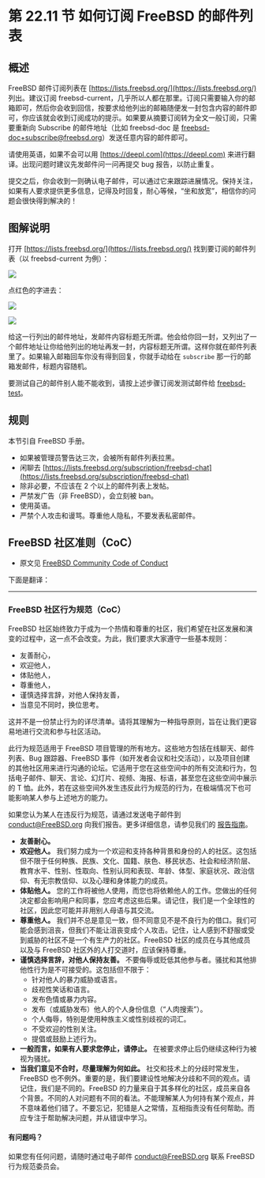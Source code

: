# 第 22.11 节 如何订阅 FreeBSD 的邮件列表

## 概述

FreeBSD 邮件订阅列表在 [https://lists.freebsd.org/](https://lists.freebsd.org/) 列出。建议订阅 freebsd-current，几乎所以人都在那里。订阅只需要输入你的邮箱即可，然后你会收到回信，按要求给他列出的邮箱随便发一封包含内容的邮件即可，你应该就会收到订阅成功的提示。如果要从摘要订阅转为全文一般订阅，只需要重新向 Subscribe 的邮件地址（比如 freebsd-doc 是 freebsd-doc+subscribe@freebsd.org）发送任意内容的邮件即可。

请使用英语，如果不会可以用 [https://deepl.com](https://deepl.com) 来进行翻译。出现问题时建议先发邮件问一问再提交 bug 报告，以防止重复。

提交之后，你会收到一则确认电子邮件，可以通过它来跟踪进展情况。保持关注，如果有人要求提供更多信息，记得及时回复，耐心等候，“坐和放宽”，相信你的问题会很快得到解决的！

## 图解说明

打开 [https://lists.freebsd.org/](https://lists.freebsd.org/) 找到要订阅的邮件列表（以 freebsd-current 为例）：

![](../.gitbook/assets/mail1.png)

点红色的字进去：

![](../.gitbook/assets/mail2.png)

![](../.gitbook/assets/mail3.png)

给这一行列出的邮件地址，发邮件内容标题无所谓。他会给你回一封，又列出了一个邮件地址让你给他列出的地址再发一封，内容标题无所谓。这样你就在邮件列表里了。如果输入邮箱回车你没有得到回复，你就手动给在 `subscribe` 那一行的邮箱发邮件，标题内容随机。

要测试自己的邮件别人能不能收到，请按上述步骤订阅发测试邮件给 [freebsd-test](https://lists.freebsd.org/subscription/freebsd-test)。

## 规则

本节引自 FreeBSD 手册。

- 如果被管理员警告达三次，会被所有邮件列表拉黑。
- 闲聊去 [https://lists.freebsd.org/subscription/freebsd-chat](https://lists.freebsd.org/subscription/freebsd-chat)
- 除非必要，不应该在 2 个以上的邮件列表上发帖。
- 严禁发广告（非 FreeBSD），会立刻被 ban。
- 使用英语。
- 严禁个人攻击和谩骂。尊重他人隐私，不要发表私密邮件。

## FreeBSD 社区准则（CoC）

- 原文见 [FreeBSD Community Code of Conduct](https://www.freebsd.org/internal/code-of-conduct/)

下面是翻译：

---

### FreeBSD 社区行为规范（CoC）

FreeBSD 社区始终致力于成为一个热情和尊重的社区，我们希望在社区发展和演变的过程中，这一点不会改变。为此，我们要求大家遵守一些基本规则：

* 友善耐心，
* 欢迎他人，
* 体贴他人，
* 尊重他人，
* 谨慎选择言辞，对他人保持友善，
* 当意见不同时，换位思考。

这并不是一份禁止行为的详尽清单。请将其理解为一种指导原则，旨在让我们更容易地进行交流和参与社区活动。

此行为规范适用于 FreeBSD 项目管理的所有地方。这些地方包括在线聊天、邮件列表、Bug 跟踪器、FreeBSD 事件（如开发者会议和社交活动），以及项目创建的其他社区用来进行沟通的论坛。它适用于您在这些空间中的所有交流和行为，包括电子邮件、聊天、言论、幻灯片、视频、海报、标语，甚至您在这些空间中展示的 T 恤。此外，若在这些空间外发生违反此行为规范的行为，在极端情况下也可能影响某人参与上述地方的能力。

如果您认为某人在违反行为规范，请通过发送电子邮件到 [conduct@FreeBSD.org](mailto:conduct@freebsd.org) 向我们报告。更多详细信息，请参见我们的 [报告指南](https://www.freebsd.org/internal/conduct-reporting/)。

* **友善耐心。**
* **欢迎他人。** 我们努力成为一个欢迎和支持各种背景和身份的人的社区。这包括但不限于任何种族、民族、文化、国籍、肤色、移民状态、社会和经济阶层、教育水平、性别、性取向、性别认同和表现、年龄、体型、家庭状况、政治信仰、有无宗教信仰、以及心理和身体能力的成员。
* **体贴他人。** 您的工作将被他人使用，而您也将依赖他人的工作。您做出的任何决定都会影响用户和同事，您应考虑这些后果。请记住，我们是一个全球性的社区，因此您可能并非用别人母语与其交流。
* **尊重他人。** 我们并不总是意见一致，但不同意见不是不良行为的借口。我们可能会感到沮丧，但我们不能让沮丧变成个人攻击。记住，让人感到不舒服或受到威胁的社区不是一个有生产力的社区。FreeBSD 社区的成员在与其他成员以及与 FreeBSD 社区外的人打交道时，应该保持尊重。
* **谨慎选择言辞，对他人保持友善。** 不要侮辱或贬低其他参与者。骚扰和其他排他性行为是不可接受的。这包括但不限于：
  * 针对他人的暴力威胁或语言。
  * 歧视性笑话和语言。
  * 发布色情或暴力内容。
  * 发布（或威胁发布）他人的个人身份信息（“人肉搜索”）。
  * 个人侮辱，特别是使用种族主义或性别歧视的词汇。
  * 不受欢迎的性别关注。
  * 提倡或鼓励上述行为。
* **一般而言，如果有人要求您停止，请停止。** 在被要求停止后仍继续这种行为被视为骚扰。
* **当我们意见不合时，尽量理解为何如此。** 社交和技术上的分歧时常发生，FreeBSD 也不例外。重要的是，我们要建设性地解决分歧和不同的观点。请记住，我们是不同的。FreeBSD 的力量来自于其多样化的社区，成员来自各个背景。不同的人对问题有不同的看法。不能理解某人为何持有某个观点，并不意味着他们错了。不要忘记，犯错是人之常情，互相指责没有任何帮助。而应专注于帮助解决问题，并从错误中学习。

#### 有问题吗？

如果您有任何问题，请随时通过电子邮件 [conduct@FreeBSD.org](mailto:conduct@freebsd.org) 联系 FreeBSD 行为规范委员会。

